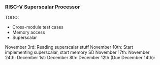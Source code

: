 ### RISC-V Superscalar Processor

TODO:
 - Cross-module test cases
 - Memory access
 - Superscalar

November 3rd: Reading superscalar stuff
November 10th: Start implementing superscalar, start memory SD
November 17th:
November 24th:
December 1st:
December 8th:
December 12th (Due December 14th):